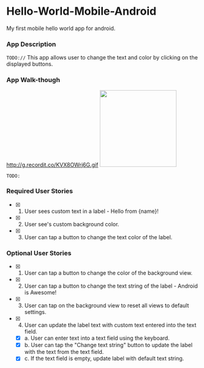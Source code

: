 # Hello-World-Mobile-Android
My first mobile hello world app for android.

### App Description
`TODO://` This app allows user to change the text and color by clicking on the displayed buttons.

### App Walk-though

http://g.recordit.co/KVX8OWrj6G.gif
<img src="http://g.recordit.co/KVX8OWrj6G.gif" width=200><br>

`TODO:` 

### Required User Stories
- [x] 1. User sees custom text in a label - Hello from {name}!
- [x] 2. User see's custom background color.
- [x] 3. User can tap a button to change the text color of the label.

### Optional User Stories
- [x] 1. User can tap a button to change the color of the background view.  
- [x] 2. User can tap a button to change the text string of the label - Android is Awesome!  
- [x] 3. User can tap on the background view to reset all views to default settings.  
- [x] 4. User can update the label text with custom text entered into the text field.  
   - [x] a. User can enter text into a text field using the keyboard.  
   - [x] b. User can tap the "Change text string" button to update the label with the text from the text field.  
   - [x] c. If the text field is empty, update label with default text string.  
